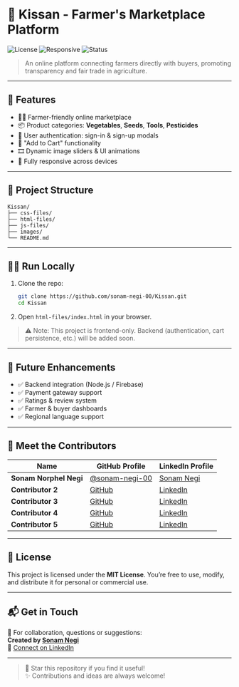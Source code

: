 # 🌾 Kissan - Farmer's Marketplace Platform

![License](https://img.shields.io/badge/License-MIT-blue.svg)
![Responsive](https://img.shields.io/badge/Responsive-Design-%F0%9F%92%BB)
![Status](https://img.shields.io/badge/Project-Active-brightgreen)

> An online platform connecting farmers directly with buyers, promoting transparency and fair trade in agriculture.

---

## 🚀 Features

- 🧑‍🌾 Farmer-friendly online marketplace
- 📦 Product categories: **Vegetables**, **Seeds**, **Tools**, **Pesticides**
- 🔐 User authentication: sign-in & sign-up modals
- 🛒 "Add to Cart" functionality
- 🎞️ Dynamic image sliders & UI animations
- 📱 Fully responsive across devices

---

## 📁 Project Structure

```
Kissan/
├── css-files/
├── html-files/
├── js-files/
├── images/
└── README.md
```

---

## 🧑‍💻 Run Locally

1. Clone the repo:
   ```bash
   git clone https://github.com/sonam-negi-00/Kissan.git
   cd Kissan
   ```

2. Open `html-files/index.html` in your browser.

> ⚠️ Note: This project is frontend-only. Backend (authentication, cart persistence, etc.) will be added soon.

---

## 🌱 Future Enhancements

- ✅ Backend integration (Node.js / Firebase)
- ✅ Payment gateway support
- ✅ Ratings & review system
- ✅ Farmer & buyer dashboards
- ✅ Regional language support

---

## 🤝 Meet the Contributors

| Name             | GitHub Profile                                   | LinkedIn Profile                                |
|------------------|--------------------------------------------------|-------------------------------------------------|
| **Sonam Norphel Negi**   | [@sonam-negi-00](https://github.com/sonam-negi-00) | [Sonam Negi](https://www.linkedin.com/in/sonam-norphel-negi) |
| **Contributor 2**| [GitHub](https://github.com/contributor2)        | [LinkedIn](https://www.linkedin.com/in/contributor2)  |
| **Contributor 3**| [GitHub](https://github.com/contributor3)        | [LinkedIn](https://www.linkedin.com/in/contributor3)  |
| **Contributor 4**| [GitHub](https://github.com/contributor4)        | [LinkedIn](https://www.linkedin.com/in/contributor4)  |
| **Contributor 5**| [GitHub](https://github.com/contributor5)        | [LinkedIn](https://www.linkedin.com/in/contributor5)  |


---

## 📄 License

This project is licensed under the **MIT License**. You’re free to use, modify, and distribute it for personal or commercial use.

---

## 📬 Get in Touch

📧 For collaboration, questions or suggestions:  
**Created by [Sonam Negi](https://github.com/sonam-negi-00)**  
📎 [Connect on LinkedIn](https://www.linkedin.com/in/sonam-norphel-negi)

---

> 🌟 Star this repository if you find it useful!  
> ✨ Contributions and ideas are always welcome!
